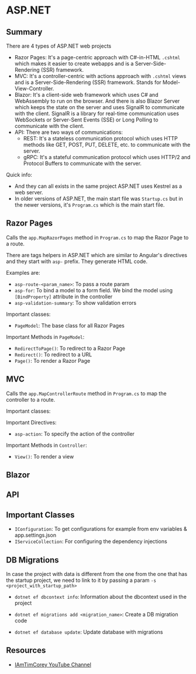 # ASP.NET

## Summary

There are 4 types of ASP.NET web projects

- Razor Pages: It's a page-centric approach with C#-in-HTML `.cshtml` which makes it easier to create webapps and is a Server-Side-Rendering (SSR) framework.
- MVC: It's a controller-centric with actions approach with `.cshtml` views and is a Server-Side-Rendering (SSR) framework. Stands for Model-View-Controller.
- Blazor: It's a client-side web framework which uses C# and WebAssembly to run on the browser. And there is also Blazor Server which keeps the state on the server and uses
  SignalR to communicate with the client. SignalR is a library for real-time communication uses WebSockets or Server-Sent Events (SSE) or Long Polling to communicate with the client.
- API: There are two ways of communications:
  - REST: It's a stateless communication protocol which uses HTTP methods like GET, POST, PUT, DELETE, etc. to communicate with the server.
  - gRPC: It's a stateful communication protocol which uses HTTP/2 and Protocol Buffers to communicate with the server.

Quick info:

- And they can all exists in the same project ASP.NET uses Kestrel as a web server.
- In older versions of ASP.NET, the main start file was `Startup.cs` but in the newer versions, it's `Program.cs` which is the main start file.

## Razor Pages

Calls the `app.MapRazorPages` method in `Program.cs` to map the Razor Page to a route.

There are tags helpers in ASP.NET which are similar to Angular's directives and they start with `asp-` prefix. They generate HTML code.

Examples are:

- `asp-route-<param_name>`: To pass a route param
- `asp-for`: To bind a model to a form field. We bind the model using `[BindProperty]` attribute in the controller
- `asp-validation-summary`: To show validation errors

Important classes:

- `PageModel`: The base class for all Razor Pages

Important Methods in `PageModel`:

- `RedirectToPage()`: To redirect to a Razor Page
- `Redirect()`: To redirect to a URL
- `Page()`: To render a Razor Page

## MVC

Calls the `app.MapControllerRoute` method in `Program.cs` to map the controller to a route.

Important classes:

Important Directives:

- `asp-action`: To specify the action of the controller

Important Methods in `Controller`:

- `View()`: To render a view

## Blazor

## API

## Important Classes

- `IConfiguration`: To get configurations for example from env variables & app.settings.json
- `IServiceCollection`: For configuring the dependency injections

## DB Migrations

In case the project with data is different from the one from the one that has the startup project, we need to link to it by passing a param `-s <project_with_startup_path>`

- `dotnet ef dbcontext info`: Information about the dbcontext used in the project
- `dotnet ef migrations add <migration_name>`: Create a DB migration code

- `dotnet ef database update`: Update database with migrations

## Resources

- [IAmTimCorey YouTube Channel](https://www.youtube.com/@IAmTimCorey)
